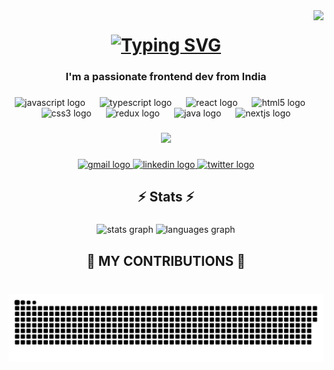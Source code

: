 <a href="https://visitorbadge.io/status?path=https%3A%2F%2Fgithub.com%2FAayushThakur1999">
<img align='right' src="https://api.visitorbadge.io/api/visitors?path=https%3A%2F%2Fgithub.com%2FAayushThakur1999&labelColor=%23697689&countColor=%2337d67a&labelStyle=upper" />
</a>

<h1 align='center'>
  <a href="https://git.io/typing-svg">
    <img src="https://readme-typing-svg.herokuapp.com?font=Foldit&weight=500&size=48&duration=4000&pause=500&color=F78900&background=B4FFC900&center=true&vCenter=true&random=false&width=525&height=80&lines=Hi+Buddy%F0%9F%91%8B%F0%9F%8F%BB!!;It's+Aayush+here+%F0%9F%AB%A3;Welcome+to+my+Profile+%F0%9F%99%8F%F0%9F%8F%BB" alt="Typing SVG" />
  </a>
</h1>

<h3 align="center">I'm a passionate frontend dev from India</h3>

###

<div align="center">
  <img src="https://skillicons.dev/icons?i=js" height="38" alt="javascript logo"  />
  <img width="15" />
  <img src="https://skillicons.dev/icons?i=ts" height="38" alt="typescript logo"  />
  <img width="15" />
  <img src="https://cdn.simpleicons.org/react/61DAFB" height="38" alt="react logo"  />
  <img width="15" />
  <img src="https://cdn.jsdelivr.net/gh/devicons/devicon/icons/html5/html5-original.svg" height="38" alt="html5 logo"  />
  <img width="15" />
  <img src="https://cdn.jsdelivr.net/gh/devicons/devicon/icons/css3/css3-original.svg" height="38" alt="css3 logo"  />
  <img width="15" />
  <img src="https://skillicons.dev/icons?i=redux" height="38" alt="redux logo"  />
  <img width="15" />
  <img src="https://skillicons.dev/icons?i=java" height="38" alt="java logo"  />
  <img width="15" />
  <img src="https://skillicons.dev/icons?i=nextjs" height="38" alt="nextjs logo"  />
</div>

###

<div align="center">
  <img height="200" src="https://media1.tenor.com/m/2aZebeE8bqYAAAAC/one-piece-chopper.gif"  />
</div>

###

<div align="center">
  <a href="mailto:ashcold21@gmail.com" target="_blank">
    <img src="https://raw.githubusercontent.com/maurodesouza/profile-readme-generator/master/src/assets/icons/social/gmail/default.svg" width="47" height="35" alt="gmail logo"  />
  </a>
  <a href="https://www.linkedin.com/in/aayush-thakur-1014bb1aa/" target="_blank">
    <img src="https://raw.githubusercontent.com/maurodesouza/profile-readme-generator/master/src/assets/icons/social/linkedin/default.svg" width="47" height="35" alt="linkedin logo"  />
  </a>
  <a href="https://x.com/thakur_APanwar" target="_blank">
    <img src="https://raw.githubusercontent.com/maurodesouza/profile-readme-generator/master/src/assets/icons/social/twitter/default.svg" width="47" height="35" alt="twitter logo"  />
  </a>
</div>

###

<h2 align="center">⚡ Stats ⚡</h2>

###

<div align="center">
  <img src="https://github-readme-stats.vercel.app/api?username=aayushthakur1999&hide_title=false&hide_rank=false&show_icons=true&include_all_commits=true&count_private=true&disable_animations=false&theme=monokai&locale=en&hide_border=false" height="150" alt="stats graph"  />
  <img src="https://github-readme-stats.vercel.app/api/top-langs?username=aayushthakur1999&locale=en&hide_title=false&layout=compact&card_width=320&langs_count=5&theme=monokai&hide_border=false" height="150" alt="languages graph"  />
</div>

###

<h2 align="center">🐍 MY CONTRIBUTIONS 🐍</h2>

###

<br clear="both">

<img src="https://raw.githubusercontent.com/aayushthakur1999/aayushthakur1999/output/snake.svg" alt="Snake animation" />

###
<!---
AayushThakur1999/AayushThakur1999 is a ✨ special ✨ repository because its `README.md` (this file) appears on your GitHub profile.
You can click the Preview link to take a look at your changes.
--->
